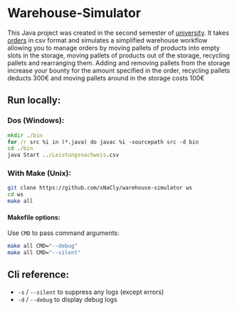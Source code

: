# Warehouse-Simulator

This Java project was created in the second semester of [university](https://www.dhbw.de/startseite). It takes
[orders](./Leistungsnachweis.csv) in csv format and simulates a simplified warehouse workflow allowing you to manage
orders by moving pallets of products into empty slots in the storage, moving pallets of products out of the storage,
recycling pallets and rearranging them. Adding and removing pallets from the storage increase your bounty for the amount
specified in the order, recycling pallets deducts 300€ and moving pallets around in the storage costs 100€

## Run locally:

### Dos (Windows):

```bat
mkdir ./bin
for /r src %i in (*.java) do javac %i -sourcepath src -d bin
cd ./bin
java Start ../Leistungsnachweis.csv
```

### With Make (Unix):

```bash
git clone https://github.com/xNaCly/warehouse-simulator ws
cd ws
make all
```

#### Makefile options:

Use `CMD` to pass command arguments:

```bash
make all CMD="--debug"
make all CMD="--silent"
```

## Cli reference:
- `-s` / `--silent` to suppress any logs (except errors)
- `-d` / `--debug` to display debug logs
